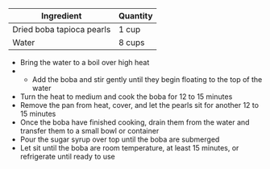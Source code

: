 Ingredient | Quantity
---|---
Dried boba tapioca pearls | 1 cup
Water | 8 cups

- Bring the water to a boil over high heat
- - Add the boba and stir gently until they begin floating to the top of the water
- Turn the heat to medium and cook the boba for 12 to 15 minutes
- Remove the pan from heat, cover, and let the pearls sit for another 12 to 15 minutes
- Once the boba have finished cooking, drain them from the water and transfer them to a small bowl or container
- Pour the sugar syrup over top until the boba are submerged
- Let sit until the boba are room temperature, at least 15 minutes, or refrigerate until ready to use
